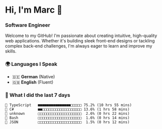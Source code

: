 # Hi, I'm Marc 👋 
### Software Engineer

Welcome to my GitHub! I'm passionate about creating intuitive, high-quality web applications. Whether it's building sleek front-end designs or tackling complex back-end challenges, I'm always eager to learn and improve my skills.  

### 🌍 Languages I Speak  
- 🇩🇪 **German** (Native)  
- 🇬🇧 **English** (Fluent)

### 🤯 What I did the last 7 days

```
🔷 TypeScript   ■■■■■■■■■■■■■■■□□□□□ 75.2% (10 hrs 55 mins)
🔷 C#           ■■□□□□□□□□□□□□□□□□□□ 13.6% (1 hrs 58 mins)
📄 unknown      □□□□□□□□□□□□□□□□□□□□  2.6% (0 hrs 22 mins)
📄 Bash         □□□□□□□□□□□□□□□□□□□□  1.6% (0 hrs 14 mins)
📄 JSON         □□□□□□□□□□□□□□□□□□□□  1.5% (0 hrs 12 mins)
```